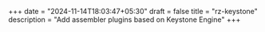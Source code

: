 +++
date = "2024-11-14T18:03:47+05:30"
draft = false
title = "rz-keystone"
description = "Add assembler plugins based on Keystone Engine"
+++